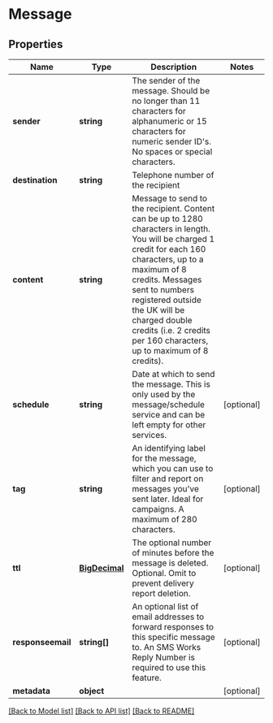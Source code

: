 # Message

## Properties
Name | Type | Description | Notes
------------ | ------------- | ------------- | -------------
**sender** | **string** | The sender of the message. Should be no longer than 11 characters for alphanumeric or 15 characters for numeric sender ID&#x27;s. No spaces or special characters. | 
**destination** | **string** | Telephone number of the recipient | 
**content** | **string** | Message to send to the recipient. Content can be up to 1280 characters in length. You will be charged 1 credit for each 160 characters, up to a maximum of 8 credits. Messages sent to numbers registered outside the UK will be charged double credits (i.e. 2 credits per 160 characters, up to maximum of 8 credits). | 
**schedule** | **string** | Date at which to send the message. This is only used by the message/schedule service and can be left empty for other services. | [optional] 
**tag** | **string** | An identifying label for the message, which you can use to filter and report on messages you&#x27;ve sent later. Ideal for campaigns. A maximum of 280 characters. | [optional] 
**ttl** | [**BigDecimal**](BigDecimal.md) | The optional number of minutes before the message is deleted. Optional. Omit to prevent delivery report deletion. | [optional] 
**responseemail** | **string[]** | An optional list of email addresses to forward responses to this specific message to. An SMS Works Reply Number is required to use this feature. | [optional] 
**metadata** | **object** |  | [optional] 

[[Back to Model list]](../../README.md#documentation-for-models) [[Back to API list]](../../README.md#documentation-for-api-endpoints) [[Back to README]](../../README.md)

